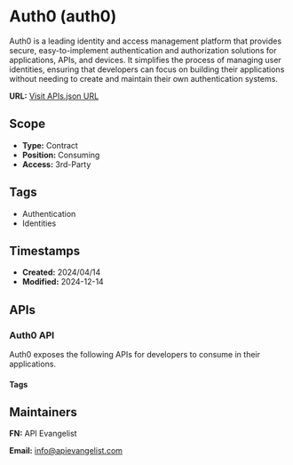 # Auth0 (auth0)
Auth0 is a leading identity and access management platform that provides secure, easy-to-implement authentication and authorization solutions for applications, APIs, and devices. It simplifies the process of managing user identities, ensuring that developers can focus on building their applications without needing to create and maintain their own authentication systems.

**URL:** [Visit APIs.json URL](https://raw.githubusercontent.com/api-search/infrastructure/main/_apis/auth0/apis.md)

## Scope

- **Type:** Contract 
- **Position:** Consuming 
- **Access:** 3rd-Party 

## Tags

- Authentication
- Identities

## Timestamps

- **Created:** 2024/04/14 
- **Modified:** 2024-12-14 

## APIs

### Auth0 API
Auth0 exposes the following APIs for developers to consume in their applications.


#### Tags


## Maintainers

**FN:** API Evangelist

**Email:** info@apievangelist.com

